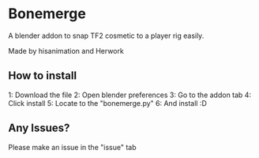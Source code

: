 # Bonemerge
A blender addon to snap TF2 cosmetic to a player rig easily. 

Made by hisanimation and Herwork

## How to install

1: Download the file
2: Open blender preferences
3: Go to the addon tab
4: Click install
5: Locate to the "bonemerge.py"
6: And install :D

## Any Issues?
Please make an issue in the "issue" tab

